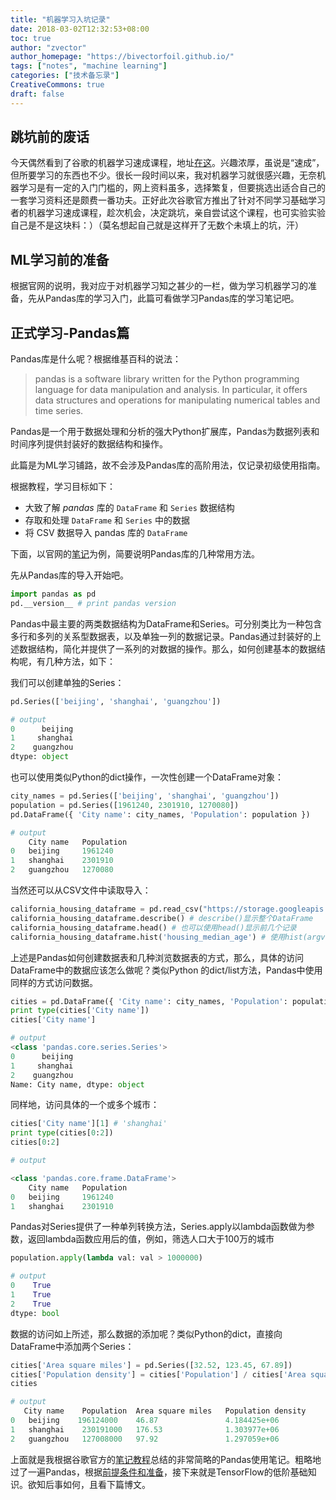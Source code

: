 ```yaml
---
title: "机器学习入坑记录"
date: 2018-03-02T12:32:53+08:00
toc: true
author: "zvector"
author_homepage: "https://bivectorfoil.github.io/"
tags: ["notes", "machine learning"]
categories: ["技术备忘录"]
CreativeCommons: true
draft: false
---
```


## 跳坑前的废话

今天偶然看到了谷歌的机器学习速成课程，地址[在这](https://developers.google.com/machine-learning/crash-course/prereqs-and-prework)。兴趣浓厚，虽说是“速成”，但所要学习的东西也不少。很长一段时间以来，我对机器学习就很感兴趣，无奈机器学习是有一定的入门门槛的，网上资料虽多，选择繁复，但要挑选出适合自己的一套学习资料还是颇费一番功夫。正好此次谷歌官方推出了针对不同学习基础学习者的机器学习速成课程，趁次机会，决定跳坑，亲自尝试这个课程，也可实验实验自己是不是这块料：）（莫名想起自己就是这样开了无数个未填上的坑，汗）

## ML学习前的准备

根据官网的说明，我对应于对机器学习知之甚少的一栏，做为学习机器学习的准备，先从Pandas库的学习入门，此篇可看做学习Pandas库的学习笔记吧。

## 正式学习-Pandas篇

Pandas库是什么呢？根据维基百科的说法：

> pandas is a software library written for the Python programming language for data manipulation and analysis. In particular, it offers data structures and operations for manipulating numerical tables and time series. 

Pandas是一个用于数据处理和分析的强大Python扩展库，Pandas为数据列表和时间序列提供封装好的数据结构和操作。

此篇是为ML学习铺路，故不会涉及Pandas库的高阶用法，仅记录初级使用指南。

根据教程，学习目标如下：

- 大致了解 *pandas* 库的 `DataFrame` 和 `Series` 数据结构
- 存取和处理 `DataFrame` 和 `Series` 中的数据
- 将 CSV 数据导入 pandas 库的 `DataFrame`


下面，以官网的[笔记](https://colab.research.google.com/notebooks/mlcc/intro_to_pandas.ipynb)为例，简要说明Pandas库的几种常用方法。

先从Pandas库的导入开始吧。

```python
import pandas as pd
pd.__version__ # print pandas version
```

Pandas中最主要的两类数据结构为DataFrame和Series。可分别类比为一种包含多行和多列的关系型数据表，以及单独一列的数据记录。Pandas通过封装好的上述数据结构，简化并提供了一系列的对数据的操作。那么，如何创建基本的数据结构呢，有几种方法，如下：

我们可以创建单独的Series：

```python
pd.Series(['beijing', 'shanghai', 'guangzhou'])

# output
0      beijing
1     shanghai
2    guangzhou
dtype: object
```

也可以使用类似Python的dict操作，一次性创建一个DataFrame对象：

```python
city_names = pd.Series(['beijing', 'shanghai', 'guangzhou'])
population = pd.Series([1961240, 2301910, 1270080])
pd.DataFrame({ 'City name': city_names, 'Population': population })

# output
    City name	Population
0	beijing	    1961240
1	shanghai	2301910
2	guangzhou	1270080
```

当然还可以从CSV文件中读取导入：

```python
california_housing_dataframe = pd.read_csv("https://storage.googleapis.com/ml_universities/california_housing_train.csv", sep=",")
california_housing_dataframe.describe() # describe()显示整个DataFrame
california_housing_dataframe.head() # 也可以使用head()显示前几个记录
california_housing_dataframe.hist('housing_median_age') # 使用hist(argv)以图标的形式显示选定的argv的分布
```

上述是Pandas如何创建数据表和几种浏览数据表的方式，那么，具体的访问DataFrame中的数据应该怎么做呢？类似Python 的dict/list方法，Pandas中使用同样的方式访问数据。

```python
cities = pd.DataFrame({ 'City name': city_names, 'Population': population})
print type(cities['City name'])
cities['City name']

# output
<class 'pandas.core.series.Series'>
0      beijing
1     shanghai
2    guangzhou
Name: City name, dtype: object
```

同样地，访问具体的一个或多个城市：

```python
cities['City name'][1] # 'shanghai'
print type(cities[0:2])
cities[0:2]

# output

<class 'pandas.core.frame.DataFrame'>
    City name	Population
0	beijing	    1961240
1	shanghai	2301910
```

Pandas对Series提供了一种单列转换方法，Series.apply以lambda函数做为参数，返回lambda函数应用后的值，例如，筛选人口大于100万的城市

```python
population.apply(lambda val: val > 1000000)

# output
0    True
1    True
2    True
dtype: bool
```

数据的访问如上所述，那么数据的添加呢？类似Python的dict，直接向DataFrame中添加两个Series：

```python
cities['Area square miles'] = pd.Series([32.52, 123.45, 67.89])
cities['Population density'] = cities['Population'] / cities['Area square miles']
cities

# output
   City name	Population	Area square miles	Population density
0	beijing	   196124000	46.87	            4.184425e+06
1	shanghai	230191000	176.53	            1.303977e+06
2	guangzhou	127008000	97.92	            1.297059e+06
```

上面就是我根据谷歌官方的[笔记教程](https://colab.research.google.com/notebooks/mlcc/intro_to_pandas.ipynb?hl=zh-cn)总结的非常简略的Pandas使用笔记。粗略地过了一遍Pandas，根据[前提条件和准备](https://developers.google.com/machine-learning/crash-course/prereqs-and-prework)，接下来就是TensorFlow的低阶基础知识。欲知后事如何，且看下篇博文。
